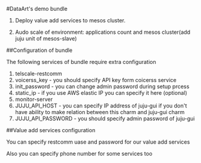 #DataArt's demo bundle

1. Deploy value add services to mesos cluster.

2. Audo scale of environment: applications count and mesos cluster(add juju unit of mesos-slave)

##Configuration of bundle

The following services of bundle require extra configuration

1. telscale-restcomm
  1. voicerss_key - you should specify API key form coicerss service
  2. init_password - you can change admin password during setup prcess
  3. static_ip - if you use AWS elastic IP you can specify it here (optional)
2. monitor-server
  1. JUJU_API_HOST - you can specify IP address of juju-gui if you don't have ability to make relation between this charm and juju-gui charm
  2. JUJU_API_PASSWORD  - you should specify admin password of juju-gui

##Value add services configuration

You can specify restcomm uase and password for our value add services 

Also you can specify phone number for some services too

